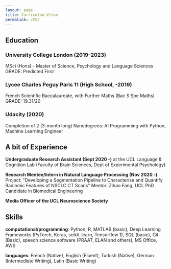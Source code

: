 ```yaml
---
layout: page
title: Curriculum Vitae
permalink: /CV/
---
```




## Education

### University College London (2019-2023)
MSci (Hons) - Master of Science, Psychology and Language Sciences 
GRADE: Predicted First

### Lycee Charles Peguy Paris 11 (High School, -2019)
French Scientific Baccalaureate, with Further Maths (Bac S Spe Maths)
GRADE: 19.31/20

### Udacity (2020)
Completion of 2 (3-month long) Nanodegrees:
AI Programming with Python, Machine Learning Engineer



## A bit of Experience

**Undergraduate Research Assistant (Sept 2020 -)**
at the UCL Language & Cognition Lab (Faculty of Brain Sciences, Dept of Experimental Psychology)

**Research Mentee/Intern in Natural Language Processing (Nov 2020 -)**
Project: "Developing a Segmentation Pipeline to Characterise and Quantify Radiomic Features of NSCLC CT Scans"
Mentor: Zihao Fang, UCL PhD Candidate in Biomedical Engineering

**Media Officer of the UCL Neuroscience Society**




## Skills
**computational/programming**: Python, R, MATLAB (basic), Deep Learning Frameworks (PyTorch, Keras, scikit-learn, Tensorflow 1), SQL (basic), Git (Basic), speech science software (PRAAT, ELAN and others), MS Office, AWS

**languages**: French (Native), English (Fluent), Turkish (Native), German (Intermediate Writing), Latin (Basic Writing)


